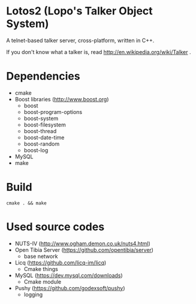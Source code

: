 Lotos2 (Lopo's Talker Object System)
====================================

A telnet-based talker server, cross-platform, written in C++.

If you don't know what a talker is, read http://en.wikipedia.org/wiki/Talker .


Dependencies
============

- cmake
- Boost libraries (http://www.boost.org)
  - boost
  - boost-program-options
  - boost-system
  - boost-filesystem
  - boost-thread
  - boost-date-time
  - boost-random
  - boost-log
- MySQL
- make


Build
=====

	cmake . && make


Used source codes
=================

- NUTS-IV (http://www.ogham.demon.co.uk/nuts4.html)
- Open Tibia Server (https://github.com/opentibia/server)
  - base network
- Licq (https://github.com/licq-im/licq)
  - Cmake things
- MySQL (https://dev.mysql.com/downloads)
  - Cmake module
- Pushy (https://github.com/godexsoft/pushy)
  - logging
